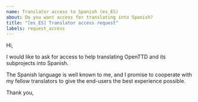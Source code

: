 ```yaml
---
name: Translator access to Spanish (es_ES)
about: Do you want access for translating into Spanish?
title: "[es_ES] Translator access request"
labels: request_access
---
```


<!-- translator: es_ES -->
<!-- Please do not edit the header of this template. If you have something to add, do this at the end. -->

Hi,

I would like to ask for access to help translating OpenTTD and its subprojects into Spanish.

The Spanish language is well known to me, and I promise to cooperate with my fellow translators to give the end-users the best experience possible.

<!-- DO NOT modify anything above this line; feel free to add a personal touch below this line -->

Thank you,
